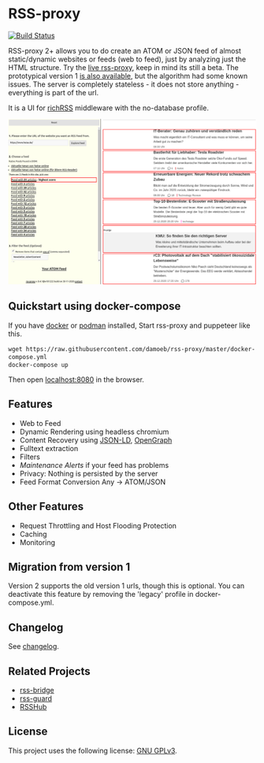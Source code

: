 # RSS-proxy 

[![Build Status](https://app.travis-ci.com/damoeb/rss-proxy.svg?branch=master)](https://app.travis-ci.com/damoeb/rss-proxy)

RSS-proxy 2+ allows you to do create an ATOM or JSON feed of almost static/dynamic websites or feeds (web to feed), 
just by analyzing just the HTML structure. Try the [live rss-proxy](https://rssproxy.migor.org/), keep in mind its still a beta. The prototypical version 1 [is also available](https://rssproxy-v1.migor.org/), but the algorithm had some known issues.
The server is completely stateless - it does not store anything - everything is part of the url.

It is a UI for [richRSS](https://github.com/damoeb/rich-rss) middleware with the no-database profile.

![Playground](https://github.com/damoeb/rss-proxy/raw/master/docs/rssproxy-candidates.png "Playground")

## Quickstart using docker-compose

If you have [docker](https://docs.docker.com/install/) or [podman](https://podman.io/getting-started/installation) installed,
Start rss-proxy and puppeteer like this.

```
wget https://raw.githubusercontent.com/damoeb/rss-proxy/master/docker-compose.yml
docker-compose up
```

Then open [localhost:8080](http://localhost:8080) in the browser.

## Features
- Web to Feed
- Dynamic Rendering using headless chromium
- Content Recovery using [JSON-LD](http://json-ld.org/), [OpenGraph](https://ogp.me/) 
- Fulltext extraction
- Filters
- _Maintenance Alerts_ if your feed has problems
- Privacy: Nothing is persisted by the server
- Feed Format Conversion Any -> ATOM/JSON

## Other Features
- Request Throttling and Host Flooding Protection
- Caching
- Monitoring

## Migration from version 1
Version 2 supports the old version 1 urls, though this is optional. You can deactivate this feature by removing the 'legacy' profile in docker-compose.yml.

## Changelog

See [changelog](changelog.md).


## Related Projects

* [rss-bridge](https://github.com/RSS-Bridge/rss-bridge)
* [rss-guard](https://github.com/martinrotter/rssguard)
* [RSSHub](https://github.com/DIYgod/RSSHub) 

## License

This project uses the following license: [GNU GPLv3](https://www.gnu.org/licenses/gpl-3.0.en.html).

